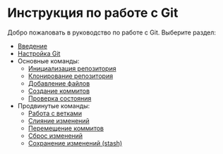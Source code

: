 # Инструкция по работе с Git

Добро пожаловать в руководство по работе с Git. Выберите раздел:

- [Введение](introduction.md)
- [Настройка Git](setup.md)
- Основные команды:
    - [Инициализация репозитория](basic-commands/init.md)
    - [Клонирование репозитория](basic-commands/clone.md)
    - [Добавление файлов](basic-commands/add.md)
    - [Создание коммитов](basic-commands/commit.md)
    - [Проверка состояния](basic-commands/status.md)
- Продвинутые команды:
    - [Работа с ветками](advanced-commands/branch.md)
    - [Слияние изменений](advanced-commands/merge.md)
    - [Перемещение коммитов](advanced-commands/rebase.md)
    - [Сброс изменений](advanced-commands/reset.md)
    - [Сохранение изменений (stash)](advanced-commands/stash.md)